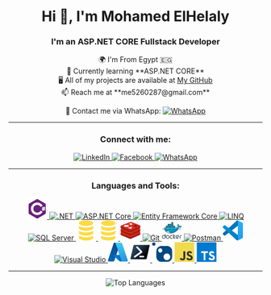 <h1 align="center">Hi 👋, I'm Mohamed ElHelaly</h1>
<h3 align="center">I'm an ASP.NET CORE Fullstack Developer</h3>

<p align="center">
  🌍 I'm From Egypt 🇪🇬 <br>
  🌱 Currently learning **ASP.NET CORE** <br>
  🖥️ All of my projects are available at <a href="https://github.com/NetNinjaEngineer">My GitHub</a> <br>
  📫 Reach me at **me5260287@gmail.com**
</p>

<p align="center">
  📱 Contact me via WhatsApp: <a href="https://wa.me/201234567890">
    <img src="https://upload.wikimedia.org/wikipedia/commons/6/6b/WhatsApp.svg" alt="WhatsApp" width="40" height="40"/>
  </a>
</p>

---

<h3 align="center">Connect with me:</h3>
<p align="center">
  <a href="https://www.linkedin.com/in/mohamed-elhelaly-251a33223/" target="blank">
    <img src="https://raw.githubusercontent.com/rahuldkjain/github-profile-readme-generator/master/src/images/icons/Social/linked-in-alt.svg" alt="LinkedIn" height="30" width="40" />
  </a>
  <a href="https://www.facebook.com/mohamed.elhelaly.50951/" target="blank">
    <img src="https://raw.githubusercontent.com/rahuldkjain/github-profile-readme-generator/master/src/images/icons/Social/facebook.svg" alt="Facebook" height="30" width="40" />
  </a>
  <a href="https://wa.me/201234567890" target="blank">
    <img src="https://upload.wikimedia.org/wikipedia/commons/6/6b/WhatsApp.svg" alt="WhatsApp" width="40" height="40"/>
  </a>
</p>

---

<h3 align="center">Languages and Tools:</h3>
<p align="center">
  <a href="https://docs.microsoft.com/en-us/dotnet/csharp/" target="_blank">
    <img src="https://raw.githubusercontent.com/devicons/devicon/master/icons/csharp/csharp-plain.svg" alt="C#" width="40" height="40"/>
  </a>
  <a href="https://dotnet.microsoft.com/" target="_blank">
    <img src="https://img.icons8.com/?size=100&id=1BC75jFEBED6&format=png&color=000000" alt=".NET" width="40" height="40"/>
  </a>
  <a href="https://docs.microsoft.com/en-us/aspnet/core/?view=aspnetcore-7.0" target="_blank">
    <img src="https://upload.wikimedia.org/wikipedia/commons/4/47/ASP.NET_Core_Logo.svg" alt="ASP.NET Core" width="40" height="40"/>
  </a>
  <a href="https://docs.microsoft.com/en-us/ef/" target="_blank">
    <img src="https://raw.githubusercontent.com/devicons/devicon/master/icons/ef/ef-original.svg" alt="Entity Framework Core" width="40" height="40"/>
  </a>
  <a href="https://docs.microsoft.com/en-us/dotnet/csharp/programming-guide/linq/" target="_blank">
    <img src="https://raw.githubusercontent.com/devicons/devicon/master/icons/linq/linq-original.svg" alt="LINQ" width="40" height="40"/>
  </a>
  <a href="https://www.microsoft.com/en-us/sql-server" target="_blank">
    <img src="https://img.icons8.com/?size=100&id=laYYF3dV0Iew&format=png&color=000000" alt="SQL Server" width="40" height="40"/>
  </a>
  <a href="https://docs.microsoft.com/en-us/sql/ssms/sql-server-management-studio-ssms" target="_blank">
    <img src="https://raw.githubusercontent.com/devicons/devicon/master/icons/sql/sql-original.svg" alt="SSMS" width="40" height="40"/>
  </a>
  <a href="https://docs.microsoft.com/en-us/sql/azure-data-studio" target="_blank">
    <img src="https://raw.githubusercontent.com/devicons/devicon/master/icons/sql/sql-original.svg" alt="Azure Data Studio" width="40" height="40"/>
  </a>
  <a href="https://redis.io/" target="_blank">
    <img src="https://raw.githubusercontent.com/devicons/devicon/master/icons/redis/redis-original.svg" alt="Redis" width="40" height="40"/>
  </a>
  <a href="https://git-scm.com/" target="_blank">
    <img src="https://www.vectorlogo.zone/logos/git-scm/git-scm-icon.svg" alt="Git" width="40" height="40"/>
  </a>
  <a href="https://www.docker.com/" target="_blank">
    <img src="https://raw.githubusercontent.com/devicons/devicon/master/icons/docker/docker-original-wordmark.svg" alt="Docker" width="40" height="40"/>
  </a>
  <a href="https://postman.com" target="_blank">
    <img src="https://www.vectorlogo.zone/logos/getpostman/getpostman-icon.svg" alt="Postman" width="40" height="40"/>
  </a>
  <a href="https://code.visualstudio.com/" target="_blank">
    <img src="https://raw.githubusercontent.com/devicons/devicon/master/icons/vscode/vscode-original.svg" alt="VS Code" width="40" height="40"/>
  </a>
  <a href="https://visualstudio.microsoft.com/" target="_blank">
    <img src="https://visualstudio.microsoft.com/wp-content/uploads/2021/10/Product-Icon.svg" alt="Visual Studio" width="40" height="40"/>
  </a>
  <a href="https://azure.microsoft.com/" target="_blank">
    <img src="https://raw.githubusercontent.com/devicons/devicon/master/icons/azure/azure-original.svg" alt="Azure" width="40" height="40"/>
  </a>
  <a href="https://www.microsoft.com/en-us/powershell" target="_blank">
    <img src="https://raw.githubusercontent.com/devicons/devicon/master/icons/powershell/powershell-original.svg" alt="PowerShell" width="40" height="40"/>
  </a>
  <a href="https://www.nuget.org/" target="_blank">
    <img src="https://raw.githubusercontent.com/devicons/devicon/master/icons/nuget/nuget-original.svg" alt="NuGet" width="40" height="40"/>
  </a>
  <a href="https://developer.mozilla.org/en-US/docs/Web/JavaScript" target="_blank">
    <img src="https://raw.githubusercontent.com/devicons/devicon/master/icons/javascript/javascript-original.svg" alt="JavaScript" width="40" height="40"/>
  </a>
  <a href="https://www.typescriptlang.org/" target="_blank">
    <img src="https://raw.githubusercontent.com/devicons/devicon/master/icons/typescript/typescript-original.svg" alt="TypeScript" width="40" height="40"/>
  </a>
</p>

---

<p align="center">
  <img src="https://github-readme-stats.vercel.app/api/top-langs?username=netninjaengineer&show_icons=true&locale=en&layout=compact" alt="Top Languages" />
</p>
